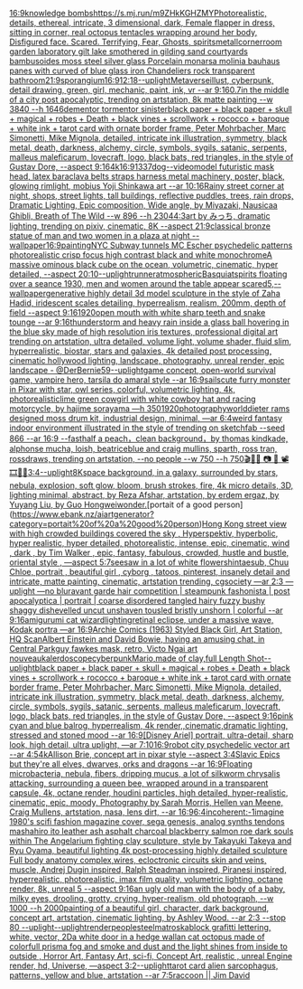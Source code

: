 [16:9](https://www.ebank.nz/aiartgenerator?category=16%3A9)[knowledge bombs](https://www.ebank.nz/aiartgenerator?category=knowledge%20bombs)[<https://s.mj.run/m9ZHkKGHZMY>](https://www.ebank.nz/aiartgenerator?category=%3Chttps%3A//s.mj.run/m9ZHkKGHZMY%3E)[Photorealistic, details, ethereal, intricate, 3 dimensional, dark, Female flapper in dress, sitting in corner, real octopus tentacles wrapping around her body, Disfigured face. Scared. Terrifying, Fear, Ghosts, spirits](https://www.ebank.nz/aiartgenerator?category=Photorealistic%2C%20details%2C%20ethereal%2C%20intricate%2C%203%20dimensional%2C%20dark%2C%20Female%20flapper%20in%20dress%2C%20sitting%20in%20corner%2C%20real%20octopus%20tentacles%20wrapping%20around%20her%20body%2C%20Disfigured%20face.%20Scared.%20Terrifying%2C%20Fear%2C%20Ghosts%2C%20spirits)[metall](https://www.ebank.nz/aiartgenerator?category=metall)[corner](https://www.ebank.nz/aiartgenerator?category=corner)[room garden laboratory  gilt lake  smothered in gilding sand courtyards bambusoides moss steel silver glass  Porcelain monarsa molinia bauhaus panes with  curved of blue glass iron Chandeliers  rock transparent bathroom](https://www.ebank.nz/aiartgenerator?category=room%20garden%20laboratory%20%20gilt%20lake%20%20smothered%20in%20gilding%20sand%20courtyards%20bambusoides%20moss%20steel%20silver%20glass%20%20Porcelain%20monarsa%20molinia%20bauhaus%20panes%20with%20%20curved%20of%20blue%20glass%20iron%20Chandeliers%20%20rock%20transparent%20bathroom)[21:9](https://www.ebank.nz/aiartgenerator?category=21%3A9)[sporangium](https://www.ebank.nz/aiartgenerator?category=sporangium)[16:9](https://www.ebank.nz/aiartgenerator?category=16%3A9)[12:18](https://www.ebank.nz/aiartgenerator?category=12%3A18)[--uplight](https://www.ebank.nz/aiartgenerator?category=--uplight)[Metaverse](https://www.ebank.nz/aiartgenerator?category=Metaverse)[illust, cyberpunk, detail drawing, green, girl, mechanic, paint, ink, vr --ar 9:16](https://www.ebank.nz/aiartgenerator?category=illust%2C%20cyberpunk%2C%20detail%20drawing%2C%20green%2C%20girl%2C%20mechanic%2C%20paint%2C%20ink%2C%20vr%20--ar%209%3A16)[0.7](https://www.ebank.nz/aiartgenerator?category=0.7)[in the middle of a city post apocalyptic, trending on artstation, 8k matte painting --w 3840 --h 1646](https://www.ebank.nz/aiartgenerator?category=in%20the%20middle%20of%20a%20city%20post%20apocalyptic%2C%20trending%20on%20artstation%2C%208k%20matte%20painting%20--w%203840%20--h%201646)[dementor tormentor sinister](https://www.ebank.nz/aiartgenerator?category=dementor%20tormentor%20sinister)[black paper + black paper + skull + magical + robes + Death + black vines + scrollwork + rococco + baroque + white ink + tarot card with ornate border frame, Peter Mohrbacher, Marc Simonetti, Mike Mignola, detailed, intricate ink illustration, symmetry, black metal, death, darkness, alchemy, circle, symbols, sygils, satanic, serpents, malleus maleficarum, lovecraft, logo, black bats, red triangles, in the style of Gustav Dore, --aspect 9:16](https://www.ebank.nz/aiartgenerator?category=black%20paper%20%2B%20black%20paper%20%2B%20skull%20%2B%20magical%20%2B%20robes%20%2B%20Death%20%2B%20black%20vines%20%2B%20scrollwork%20%2B%20rococco%20%2B%20baroque%20%2B%20white%20ink%20%2B%20tarot%20card%20with%20ornate%20border%20frame%2C%20Peter%20Mohrbacher%2C%20Marc%20Simonetti%2C%20Mike%20Mignola%2C%20detailed%2C%20intricate%20ink%20illustration%2C%20symmetry%2C%20black%20metal%2C%20death%2C%20darkness%2C%20alchemy%2C%20circle%2C%20symbols%2C%20sygils%2C%20satanic%2C%20serpents%2C%20malleus%20maleficarum%2C%20lovecraft%2C%20logo%2C%20black%20bats%2C%20red%20triangles%2C%20in%20the%20style%20of%20Gustav%20Dore%2C%20--aspect%209%3A16)[4k](https://www.ebank.nz/aiartgenerator?category=4k)[16:9](https://www.ebank.nz/aiartgenerator?category=16%3A9)[1337](https://www.ebank.nz/aiartgenerator?category=1337)[dog](https://www.ebank.nz/aiartgenerator?category=dog)[--video](https://www.ebank.nz/aiartgenerator?category=--video)[model futuristic mask head, latex baraclava belts straps harness metal machinery, poster, black, glowing rimlight, mobius Yoji Shinkawa art --ar 10:16](https://www.ebank.nz/aiartgenerator?category=model%20futuristic%20mask%20head%2C%20latex%20baraclava%20belts%20straps%20harness%20metal%20machinery%2C%20poster%2C%20black%2C%20glowing%20rimlight%2C%20mobius%20Yoji%20Shinkawa%20art%20--ar%2010%3A16)[Rainy street corner at night, shops, street lights, tall buildings, reflective puddles, trees, rain drops, Dramatic Lighting, Epic composition, Wide angle, by Miyazaki, Nausicaa Ghibli, Breath of The Wild --w 896 --h 2304](https://www.ebank.nz/aiartgenerator?category=Rainy%20street%20corner%20at%20night%2C%20shops%2C%20street%20lights%2C%20tall%20buildings%2C%20reflective%20puddles%2C%20trees%2C%20rain%20drops%2C%20Dramatic%20Lighting%2C%20Epic%20composition%2C%20Wide%20angle%2C%20by%20Miyazaki%2C%20Nausicaa%20Ghibli%2C%20Breath%20of%20The%20Wild%20--w%20896%20--h%202304)[4:3](https://www.ebank.nz/aiartgenerator?category=4%3A3)[art by みっち, dramatic lighting, trending on pixiv, cinematic, 8K --aspect 21:9](https://www.ebank.nz/aiartgenerator?category=art%20by%20%E3%81%BF%E3%81%A3%E3%81%A1%2C%20dramatic%20lighting%2C%20trending%20on%20pixiv%2C%20cinematic%2C%208K%20--aspect%2021%3A9)[classical bronze statue of man and two women in a plaza at night --wallpaper](https://www.ebank.nz/aiartgenerator?category=classical%20bronze%20statue%20of%20man%20and%20two%20women%20in%20a%20plaza%20at%20night%20--wallpaper)[16:9](https://www.ebank.nz/aiartgenerator?category=16%3A9)[painting](https://www.ebank.nz/aiartgenerator?category=painting)[NYC Subway tunnels  MC Escher psychedelic patterns photorealistic crisp focus high contrast black and white monochrome](https://www.ebank.nz/aiartgenerator?category=NYC%20Subway%20tunnels%20%20MC%20Escher%20psychedelic%20patterns%20photorealistic%20crisp%20focus%20high%20contrast%20black%20and%20white%20monochrome)[A massive ominous black cube on the ocean, volumetric, cinematic, hyper detailed, --aspect 20:10](https://www.ebank.nz/aiartgenerator?category=A%20massive%20ominous%20black%20cube%20on%20the%20ocean%2C%20volumetric%2C%20cinematic%2C%20hyper%20detailed%2C%20--aspect%2020%3A10)[--uplight](https://www.ebank.nz/aiartgenerator?category=--uplight)[runner](https://www.ebank.nz/aiartgenerator?category=runner)[atmospheric](https://www.ebank.nz/aiartgenerator?category=atmospheric)[Basquiat](https://www.ebank.nz/aiartgenerator?category=Basquiat)[spirits floating over a seance 1930, men and women around the table appear scared](https://www.ebank.nz/aiartgenerator?category=spirits%20floating%20over%20a%20seance%201930%2C%20men%20and%20women%20around%20the%20table%20appear%20scared)[5,](https://www.ebank.nz/aiartgenerator?category=5%2C)[--wallpaper](https://www.ebank.nz/aiartgenerator?category=--wallpaper)[generative highly detail 3d model sculpture in the style of Zaha Hadid, iridescent scales detailing, hyperrealism, realism, 200mm, depth of field --aspect 9:16](https://www.ebank.nz/aiartgenerator?category=generative%20highly%20detail%203d%20model%20sculpture%20in%20the%20style%20of%20Zaha%20Hadid%2C%20iridescent%20scales%20detailing%2C%20hyperrealism%2C%20realism%2C%20200mm%2C%20depth%20of%20field%20--aspect%209%3A16)[1920](https://www.ebank.nz/aiartgenerator?category=1920)[open mouth with white sharp teeth and snake tounge --ar 9:16](https://www.ebank.nz/aiartgenerator?category=open%20mouth%20with%20white%20sharp%20teeth%20and%20snake%20tounge%20--ar%209%3A16)[thunderstorm and heavy rain inside a glass ball hovering in the blue sky made of high resolution iris textures, professional digital art trending on artstation, ultra detailed, volume light, volume shader, fluid slim, hyperrealistic, biostar, stars and galaxies, 4k detailed post processing, cinematic hollywood lighting, landscape, photography, unreal render, epic landscape - @DerBernie59](https://www.ebank.nz/aiartgenerator?category=thunderstorm%20and%20heavy%20rain%20inside%20a%20glass%20ball%20hovering%20in%20the%20blue%20sky%20made%20of%20high%20resolution%20iris%20textures%2C%20professional%20digital%20art%20trending%20on%20artstation%2C%20ultra%20detailed%2C%20volume%20light%2C%20volume%20shader%2C%20fluid%20slim%2C%20hyperrealistic%2C%20biostar%2C%20stars%20and%20galaxies%2C%204k%20detailed%20post%20processing%2C%20cinematic%20hollywood%20lighting%2C%20landscape%2C%20photography%2C%20unreal%20render%2C%20epic%20landscape%20-%20%40DerBernie59)[--uplight](https://www.ebank.nz/aiartgenerator?category=--uplight)[game concept, open-world survival game, vampire hero, tarsila do amaral style --ar 16:9](https://www.ebank.nz/aiartgenerator?category=game%20concept%2C%20open-world%20survival%20game%2C%20vampire%20hero%2C%20tarsila%20do%20amaral%20style%20--ar%2016%3A9)[sails](https://www.ebank.nz/aiartgenerator?category=sails)[cute furry monster in Pixar with star, owl series, colorful, volumetric lighting, 4k, photorealistic](https://www.ebank.nz/aiartgenerator?category=cute%20furry%20monster%20in%20Pixar%20with%20star%2C%20owl%20series%2C%20colorful%2C%20volumetric%20lighting%2C%204k%2C%20photorealistic)[lime green cowgirl with white cowboy hat and racing motorcycle, by hajime sorayama —h 350](https://www.ebank.nz/aiartgenerator?category=lime%20green%20cowgirl%20with%20white%20cowboy%20hat%20and%20racing%20motorcycle%2C%20by%20hajime%20sorayama%20%E2%80%94h%20350)[1920](https://www.ebank.nz/aiartgenerator?category=1920)[photography](https://www.ebank.nz/aiartgenerator?category=photography)[world](https://www.ebank.nz/aiartgenerator?category=world)[dieter rams designed moss drum kit, industrial design, minimal, —ar 6:4](https://www.ebank.nz/aiartgenerator?category=dieter%20rams%20designed%20moss%20drum%20kit%2C%20industrial%20design%2C%20minimal%2C%20%E2%80%94ar%206%3A4)[weird fantasy indoor environment illustrated in the style of trending on sketchfab --seed 866 --ar 16:9 --fast](https://www.ebank.nz/aiartgenerator?category=weird%20fantasy%20indoor%20environment%20illustrated%20in%20the%20style%20of%20trending%20on%20sketchfab%20--seed%20866%20--ar%2016%3A9%20--fast)[half a peach，clean background，by thomas kindkade, alphonse mucha, loish, beatriceblue and craig mullins, sparth, ross tran, rossdraws, trending on artstation, --no people --w 750 --h 750](https://www.ebank.nz/aiartgenerator?category=half%20a%20peach%EF%BC%8Cclean%20background%EF%BC%8Cby%20thomas%20kindkade%2C%20alphonse%20mucha%2C%20loish%2C%20beatriceblue%20and%20craig%20mullins%2C%20sparth%2C%20ross%20tran%2C%20rossdraws%2C%20trending%20on%20artstation%2C%20--no%20people%20--w%20750%20--h%20750)[🎬🌈📼 📷  🎥 📽 🎞🧬🌌](https://www.ebank.nz/aiartgenerator?category=%F0%9F%8E%AC%F0%9F%8C%88%F0%9F%93%BC%20%F0%9F%93%B7%20%20%F0%9F%8E%A5%20%F0%9F%93%BD%20%F0%9F%8E%9E%F0%9F%A7%AC%F0%9F%8C%8C)[3:4](https://www.ebank.nz/aiartgenerator?category=3%3A4)[--uplight](https://www.ebank.nz/aiartgenerator?category=--uplight)[8K](https://www.ebank.nz/aiartgenerator?category=8K)[space background, in a galaxy, surrounded by stars, nebula, explosion, soft glow, bloom, brush strokes, fire, 4k micro details, 3D, lighting minimal, abstract, by Reza Afshar, artstation, by erdem ergaz, by Yuyang Liu, by Guo Hongwei](https://www.ebank.nz/aiartgenerator?category=space%20background%2C%20in%20a%20galaxy%2C%20surrounded%20by%20stars%2C%20nebula%2C%20explosion%2C%20soft%20glow%2C%20bloom%2C%20brush%20strokes%2C%20fire%2C%204k%20micro%20details%2C%203D%2C%20lighting%20minimal%2C%20abstract%2C%20by%20Reza%20Afshar%2C%20artstation%2C%20by%20erdem%20ergaz%2C%20by%20Yuyang%20Liu%2C%20by%20Guo%20Hongwei)[wonder.](https://www.ebank.nz/aiartgenerator?category=wonder.)[portait of a good person](https://www.ebank.nz/aiartgenerator?category=portait%20of%20a%20good%20person)[Hong Kong street view with high crowded buildings covered the sky , Hyperspektiv, hyperbolic, hyper realistic, hyper detailed, photorealistic, intense, epic, cinematic, wind , dark , by Tim Walker , epic, fantasy, fabulous, crowded, hustle and bustle, oriental style , —aspect 5:7](https://www.ebank.nz/aiartgenerator?category=Hong%20Kong%20street%20view%20with%20high%20crowded%20buildings%20covered%20the%20sky%20%2C%20Hyperspektiv%2C%20hyperbolic%2C%20hyper%20realistic%2C%20hyper%20detailed%2C%20photorealistic%2C%20intense%2C%20epic%2C%20cinematic%2C%20wind%20%2C%20dark%20%2C%20by%20Tim%20Walker%20%2C%20epic%2C%20fantasy%2C%20fabulous%2C%20crowded%2C%20hustle%20and%20bustle%2C%20oriental%20style%20%2C%20%E2%80%94aspect%205%3A7)[seesaw in a lot of white flower](https://www.ebank.nz/aiartgenerator?category=seesaw%20in%20a%20lot%20of%20white%20flower)[shintaesub, Chuu Chloe, portrait , beautiful girl , cyborg , tatoos, pinterest, insanely detail and intricate, matte painting, cinematic, artstation trending, cgsociety  —ar 2:3 —uplight —no blur](https://www.ebank.nz/aiartgenerator?category=shintaesub%2C%20Chuu%20Chloe%2C%20portrait%20%2C%20beautiful%20girl%20%2C%20cyborg%20%2C%20tatoos%2C%20pinterest%2C%20insanely%20detail%20and%20intricate%2C%20matte%20painting%2C%20cinematic%2C%20artstation%20trending%2C%20cgsociety%20%20%E2%80%94ar%202%3A3%20%E2%80%94uplight%20%E2%80%94no%20blur)[avant garde hair competition | steampunk fashonista | post apocalyptica | portrait | coarse disordered tangled hairy fuzzy bushy shaggy dishevelled uncut unshaven tousled bristly unshorn | colorful --ar 9:16](https://www.ebank.nz/aiartgenerator?category=avant%20garde%20hair%20competition%20%7C%20steampunk%20fashonista%20%7C%20post%20apocalyptica%20%7C%20portrait%20%7C%20coarse%20disordered%20tangled%20hairy%20fuzzy%20bushy%20shaggy%20dishevelled%20uncut%20unshaven%20tousled%20bristly%20unshorn%20%7C%20colorful%20--ar%209%3A16)[amigurumi cat wizard](https://www.ebank.nz/aiartgenerator?category=amigurumi%20cat%20wizard)[lighting](https://www.ebank.nz/aiartgenerator?category=lighting)[retinal eclipse, under a massive wave, Kodak portra —ar 16:9](https://www.ebank.nz/aiartgenerator?category=retinal%20eclipse%2C%20under%20a%20massive%20wave%2C%20Kodak%20portra%20%E2%80%94ar%2016%3A9)[Archie Comics (1963) Styled Black Girl, Art Station, HQ Scan](https://www.ebank.nz/aiartgenerator?category=Archie%20Comics%20%281963%29%20Styled%20Black%20Girl%2C%20Art%20Station%2C%20HQ%20Scan)[Albert Einstein and David Bowie, having an amusing chat, in Central Park](https://www.ebank.nz/aiartgenerator?category=Albert%20Einstein%20and%20David%20Bowie%2C%20having%20an%20amusing%20chat%2C%20in%20Central%20Park)[guy fawkes mask, retro, Victo Ngai art nouveau](https://www.ebank.nz/aiartgenerator?category=guy%20fawkes%20mask%2C%20retro%2C%20Victo%20Ngai%20art%20nouveau)[kalerdoscope](https://www.ebank.nz/aiartgenerator?category=kalerdoscope)[cyberpunk](https://www.ebank.nz/aiartgenerator?category=cyberpunk)[Mario,made of clay,full Length Shot](https://www.ebank.nz/aiartgenerator?category=Mario%2Cmade%20of%20clay%2Cfull%20Length%20Shot)[--uplight](https://www.ebank.nz/aiartgenerator?category=--uplight)[black paper + black paper + skull + magical + robes + Death + black vines + scrollwork + rococco + baroque + white ink + tarot card with ornate border frame, Peter Mohrbacher, Marc Simonetti, Mike Mignola, detailed, intricate ink illustration, symmetry, black metal, death, darkness, alchemy, circle, symbols, sygils, satanic, serpents, malleus maleficarum, lovecraft, logo, black bats, red triangles, in the style of Gustav Dore, --aspect 9:16](https://www.ebank.nz/aiartgenerator?category=black%20paper%20%2B%20black%20paper%20%2B%20skull%20%2B%20magical%20%2B%20robes%20%2B%20Death%20%2B%20black%20vines%20%2B%20scrollwork%20%2B%20rococco%20%2B%20baroque%20%2B%20white%20ink%20%2B%20tarot%20card%20with%20ornate%20border%20frame%2C%20Peter%20Mohrbacher%2C%20Marc%20Simonetti%2C%20Mike%20Mignola%2C%20detailed%2C%20intricate%20ink%20illustration%2C%20symmetry%2C%20black%20metal%2C%20death%2C%20darkness%2C%20alchemy%2C%20circle%2C%20symbols%2C%20sygils%2C%20satanic%2C%20serpents%2C%20malleus%20maleficarum%2C%20lovecraft%2C%20logo%2C%20black%20bats%2C%20red%20triangles%2C%20in%20the%20style%20of%20Gustav%20Dore%2C%20--aspect%209%3A16)[pink cyan and blue balrog, hyperrealism, 4k render,,cinematic,dramatic lighting, stressed and stoned mood --ar 16:9](https://www.ebank.nz/aiartgenerator?category=pink%20cyan%20and%20blue%20balrog%2C%20hyperrealism%2C%204k%20render%2C%2Ccinematic%2Cdramatic%20lighting%2C%20stressed%20and%20stoned%20mood%20--ar%2016%3A9)[[Disney Ariel] portrait, ultra-detail, sharp look, high detail, ultra uplight, —ar 7:10](https://www.ebank.nz/aiartgenerator?category=%5BDisney%20Ariel%5D%20portrait%2C%20ultra-detail%2C%20sharp%20look%2C%20high%20detail%2C%20ultra%20uplight%2C%20%E2%80%94ar%207%3A10)[16:9](https://www.ebank.nz/aiartgenerator?category=16%3A9)[robot city psychedelic vector art --ar 4:5](https://www.ebank.nz/aiartgenerator?category=robot%20city%20psychedelic%20vector%20art%20--ar%204%3A5)[4k](https://www.ebank.nz/aiartgenerator?category=4k)[Allison Brie, concept art in pixar style --aspect 3:4](https://www.ebank.nz/aiartgenerator?category=Allison%20Brie%2C%20concept%20art%20in%20pixar%20style%20--aspect%203%3A4)[Slavic Epics but they're all elves, dwarves, orks and dragons --ar 16:9](https://www.ebank.nz/aiartgenerator?category=Slavic%20Epics%20but%20they%27re%20all%20elves%2C%20dwarves%2C%20orks%20and%20dragons%20--ar%2016%3A9)[Floating microbacteria, nebula, fibers, dripping mucus, a lot of silkworm chrysalis attacking, surrounding a queen bee, wrapped around in a transparent capsule, 4k, octane render, houdini particles, high detailed, hyper-realistic, cinematic, epic, moody, Photography by Sarah Morris, Hellen van Meene, Craig Mullens, artstation, nasa, lens dirt, --ar 16:9](https://www.ebank.nz/aiartgenerator?category=Floating%20microbacteria%2C%20nebula%2C%20fibers%2C%20dripping%20mucus%2C%20a%20lot%20of%20silkworm%20chrysalis%20attacking%2C%20surrounding%20a%20queen%20bee%2C%20wrapped%20around%20in%20a%20transparent%20capsule%2C%204k%2C%20octane%20render%2C%20houdini%20particles%2C%20high%20detailed%2C%20hyper-realistic%2C%20cinematic%2C%20epic%2C%20moody%2C%20Photography%20by%20Sarah%20Morris%2C%20Hellen%20van%20Meene%2C%20Craig%20Mullens%2C%20artstation%2C%20nasa%2C%20lens%20dirt%2C%20--ar%2016%3A9)[6:4](https://www.ebank.nz/aiartgenerator?category=6%3A4)[incoherent:-1](https://www.ebank.nz/aiartgenerator?category=incoherent%3A-1)[imagine 1980's scifi fashion magazine cover, sega genesis, analog synths tendons mashahiro ito leather ash asphalt charcoal blackberry salmon roe dark souls within The Angelarium fighting clay sculpture, style by Takayuki Takeya and Ryu Oyama, beautiful lighting 4k post-processing highly detailed sculpture Full body anatomy complex,wires, ecloctronic circuits skin and veins, muscle, Andrej Dugin inspired, Ralph Steadman inspired, Piranesi inspired, hyperrealistic, photorealistic, imax film quality, volumetric lighting, octane render, 8k, unreal 5   --aspect 9:16](https://www.ebank.nz/aiartgenerator?category=imagine%201980%27s%20scifi%20fashion%20magazine%20cover%2C%20sega%20genesis%2C%20analog%20synths%20tendons%20mashahiro%20ito%20leather%20ash%20asphalt%20charcoal%20blackberry%20salmon%20roe%20dark%20souls%20within%20The%20Angelarium%20fighting%20clay%20sculpture%2C%20style%20by%20Takayuki%20Takeya%20and%20Ryu%20Oyama%2C%20beautiful%20lighting%204k%20post-processing%20highly%20detailed%20sculpture%20Full%20body%20anatomy%20complex%2Cwires%2C%20ecloctronic%20circuits%20skin%20and%20veins%2C%20muscle%2C%20Andrej%20Dugin%20inspired%2C%20Ralph%20Steadman%20inspired%2C%20Piranesi%20inspired%2C%20hyperrealistic%2C%20photorealistic%2C%20imax%20film%20quality%2C%20volumetric%20lighting%2C%20octane%20render%2C%208k%2C%20unreal%205%20%20%20--aspect%209%3A16)[an ugly old man with the body of a baby, milky eyes, drooling, grotty, crying, hyper-realism, old photograph, --w 1000 --h 2000](https://www.ebank.nz/aiartgenerator?category=an%20ugly%20old%20man%20with%20the%20body%20of%20a%20baby%2C%20milky%20eyes%2C%20drooling%2C%20grotty%2C%20crying%2C%20hyper-realism%2C%20old%20photograph%2C%20--w%201000%20--h%202000)[painting of a beautiful girl, character, dark background, concept art, artstation, cinematic lighting, by Ashley Wood. --ar 2:3 --stop 80 --uplight](https://www.ebank.nz/aiartgenerator?category=painting%20of%20a%20beautiful%20girl%2C%20character%2C%20dark%20background%2C%20concept%20art%2C%20artstation%2C%20cinematic%20lighting%2C%20by%20Ashley%20Wood.%20--ar%202%3A3%20--stop%2080%20--uplight)[--uplight](https://www.ebank.nz/aiartgenerator?category=--uplight)[render](https://www.ebank.nz/aiartgenerator?category=render)[people](https://www.ebank.nz/aiartgenerator?category=people)[steel](https://www.ebank.nz/aiartgenerator?category=steel)[matroska](https://www.ebank.nz/aiartgenerator?category=matroska)[block grafitti lettering, white, vector, 2D](https://www.ebank.nz/aiartgenerator?category=block%20grafitti%20lettering%2C%20white%2C%20vector%2C%202D)[a white door in a hedge wall](https://www.ebank.nz/aiartgenerator?category=a%20white%20door%20in%20a%20hedge%20wall)[an cat octopus made of colorfull prisma fog and smoke and dust and the light shines from inside to outside , Horror Art, Fantasy Art, sci-fi, Concept Art, realistic , unreal Engine render, hd, Universe, —aspect 3:2](https://www.ebank.nz/aiartgenerator?category=an%20cat%20octopus%20made%20of%20colorfull%20prisma%20fog%20and%20smoke%20and%20dust%20and%20the%20light%20shines%20from%20inside%20to%20outside%20%2C%20Horror%20Art%2C%20Fantasy%20Art%2C%20sci-fi%2C%20Concept%20Art%2C%20realistic%20%2C%20unreal%20Engine%20render%2C%20hd%2C%20Universe%2C%20%E2%80%94aspect%203%3A2)[--uplight](https://www.ebank.nz/aiartgenerator?category=--uplight)[tarot card alien sarcophagus, patterns, yellow and blue, artstation --ar 7:5](https://www.ebank.nz/aiartgenerator?category=tarot%20card%20alien%20sarcophagus%2C%20patterns%2C%20yellow%20and%20blue%2C%20artstation%20--ar%207%3A5)[raccoon || Jim David](https://www.ebank.nz/aiartgenerator?category=raccoon%20%7C%7C%20Jim%20David)